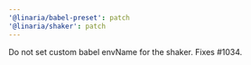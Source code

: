 ```yaml
---
'@linaria/babel-preset': patch
'@linaria/shaker': patch
---
```


Do not set custom babel envName for the shaker. Fixes #1034.
